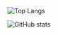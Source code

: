 ![Top Langs](https://github-readme-stats.vercel.app/api/top-langs/?username=AbdFaiz&layout=compact&theme=tokyonight)

![GitHub stats](https://github-readme-stats.vercel.app/api?username=AbdFaiz&show_icons=true&theme=tokyonight)

<!--
**AbdFaiz/AbdFaiz** is a ✨ _special_ ✨ repository because its `README.md` (this file) appears on your GitHub profile.

Here are some ideas to get you started:

- 🔭 I’m currently working on ...
- 🌱 I’m currently learning ...
- 👯 I’m looking to collaborate on ...
- 🤔 I’m looking for help with ...
- 💬 Ask me about ...
- 📫 How to reach me: ...
- 😄 Pronouns: ...
- ⚡ Fun fact: ...
-->
